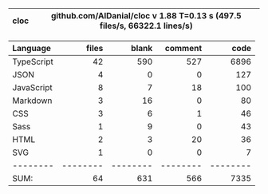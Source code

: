 
cloc|github.com/AlDanial/cloc v 1.88  T=0.13 s (497.5 files/s, 66322.1 lines/s)
--- | ---

Language|files|blank|comment|code
:-------|-------:|-------:|-------:|-------:
TypeScript|42|590|527|6896
JSON|4|0|0|127
JavaScript|8|7|18|100
Markdown|3|16|0|80
CSS|3|6|1|46
Sass|1|9|0|43
HTML|2|3|20|36
SVG|1|0|0|7
--------|--------|--------|--------|--------
SUM:|64|631|566|7335
